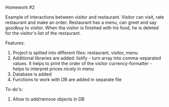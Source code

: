 Homework #2

Example of interactions between visitor and restaurant.
Visitor can visit, rate restaurant and make an order. 
Restaurant has a menu, can greet and say goodbuy to visitor.
When tha visitor is finished with his food, he is deleted for the visitor's list of the restaurant. 

Features:
1. Project is splited into different files: restaurant, visitor, menu
2. Additional libraries are added: 
        listify - turn array into comma-separated values. It helps to print the order of the visitor
        currency-formatter - helps to interpret prices nicely in menu
3. Database is added
4. Functions to work with DB are added in separate file

To-do's:
1. Allow to add/remove objects in DB
